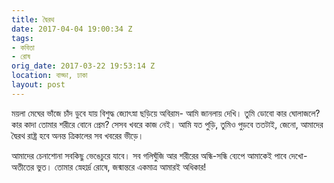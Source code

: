 ```yaml
---
title: দ্বৈরথ
date: 2017-04-04 19:00:34 Z
tags:
- কবিতা
- রোষ
orig_date: 2017-03-22 19:53:14 Z
location: বাড্ডা, ঢাকা
layout: post
---
```


ময়লা মেঘের ভাঁজে চাঁদ ডুবে যায়
বিশুদ্ধ জ্যোৎস্না ছড়িয়ে অবিরাম-
আমি জানলায় দেখি।
তুমি ডোবো কার ঘোলাজলে?
কার কাদা তোমার শরীরে বোনে প্রেম?
সেসব খবরে কাজ নেই।
আমি যত পুড়ি, তুমিও পুড়বে ততটাই, জেনো,
আমাদের দ্বৈরথ রাষ্ট্র হবে অনন্ত ত্রিকালের সব খবরের ভীড়ে।

আমাদের চেনাশোনা সবকিছু ভেঙেচুরে যাবে।
সব গলিঘুঁজি আর শরীরের অন্ধি-সন্ধি ব্যেপে
আমাকেই পাবে দেখো- অতীতের ভুত।
তোমার স্নেহার্দ্র রোষে,
জন্মান্তরে একমাত্র আমারই অধিকার!